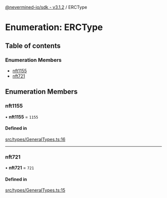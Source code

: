 [@nevermined-io/sdk - v3.1.2](../code-reference.md) / ERCType

# Enumeration: ERCType

## Table of contents

### Enumeration Members

- [nft1155](ERCType.md#nft1155)
- [nft721](ERCType.md#nft721)

## Enumeration Members

### nft1155

• **nft1155** = `1155`

#### Defined in

[src/types/GeneralTypes.ts:16](https://github.com/nevermined-io/sdk-js/blob/6b4486ecca78fa881cb604506453077da39efd8e/src/types/GeneralTypes.ts#L16)

---

### nft721

• **nft721** = `721`

#### Defined in

[src/types/GeneralTypes.ts:15](https://github.com/nevermined-io/sdk-js/blob/6b4486ecca78fa881cb604506453077da39efd8e/src/types/GeneralTypes.ts#L15)
